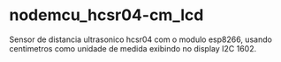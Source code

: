 # nodemcu_hcsr04-cm_lcd
Sensor de distancia ultrasonico hcsr04 com o modulo esp8266, usando centimetros como unidade de medida exibindo no display I2C 1602.
